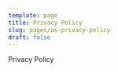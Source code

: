 ```yaml
---
template: page
title: Privacy Policy
slug: pages/as-privacy-policy
draft: false
---
```

Privacy Policy

